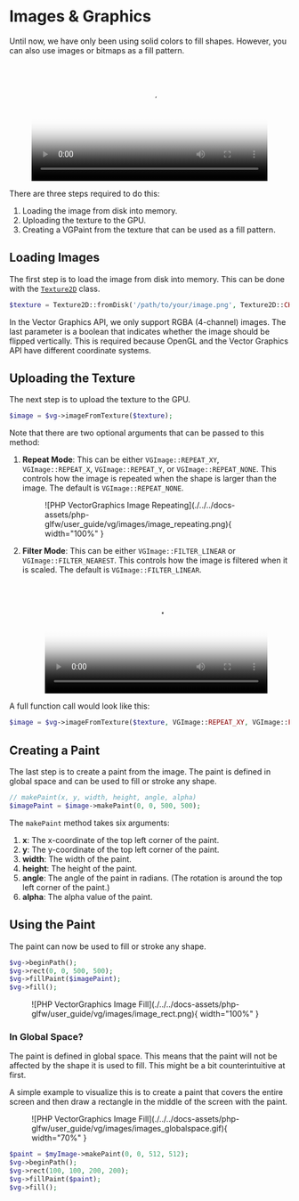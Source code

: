 # Images & Graphics

Until now, we have only been using solid colors to fill shapes. However, you can also use images or bitmaps as a fill pattern.

<figure markdown>
  <video controls="true" allowfullscreen="true" poster="./../../docs-assets/php-glfw/user_guide/vg/images/images_poster.jpg" style="width: 100%;">
    <source src="./../../docs-assets/php-glfw/user_guide/vg/images/images_cmp.mp4" type="video/mp4">
  </video>
</figure>

There are three steps required to do this:

1. Loading the image from disk into memory.
2. Uploading the texture to the GPU.
3. Creating a VGPaint from the texture that can be used as a fill pattern.

## Loading Images

The first step is to load the image from disk into memory. This can be done with the [`Texture2D`](../../API/Texture/Texture2D.md) class.

```php
$texture = Texture2D::fromDisk('/path/to/your/image.png', Texture2D::CHANNEL_RGBA, false);
```

In the Vector Graphics API, we only support RGBA (4-channel) images. The last parameter is a boolean that indicates whether the image should be flipped vertically. This is required because OpenGL and the Vector Graphics API have different coordinate systems.

## Uploading the Texture

The next step is to upload the texture to the GPU. 

```php
$image = $vg->imageFromTexture($texture);
```

Note that there are two optional arguments that can be passed to this method:

1. **Repeat Mode**: This can be either `VGImage::REPEAT_XY`, `VGImage::REPEAT_X`, `VGImage::REPEAT_Y`, or `VGImage::REPEAT_NONE`. This controls how the image is repeated when the shape is larger than the image. The default is `VGImage::REPEAT_NONE`.

    <figure markdown>
    ![PHP VectorGraphics Image Repeating](./../../docs-assets/php-glfw/user_guide/vg/images/image_repeating.png){ width="100%" }
    </figure>

2. **Filter Mode**: This can be either `VGImage::FILTER_LINEAR` or `VGImage::FILTER_NEAREST`. This controls how the image is filtered when it is scaled. The default is `VGImage::FILTER_LINEAR`.

    <figure markdown>
    <video controls="true" allowfullscreen="true" poster="./../../docs-assets/php-glfw/user_guide/vg/images/image_filtering.png" style="width: 100%;">
        <source src="./../../docs-assets/php-glfw/user_guide/vg/images/image_filtering.mp4" type="video/mp4">
    </video>
    </figure>

A full function call would look like this:

```php
$image = $vg->imageFromTexture($texture, VGImage::REPEAT_XY, VGImage::FILTER_LINEAR);
```

## Creating a Paint

The last step is to create a paint from the image. The paint is defined in global space and can be used to fill or stroke any shape.

```php
// makePaint(x, y, width, height, angle, alpha)
$imagePaint = $image->makePaint(0, 0, 500, 500);
```

The `makePaint` method takes six arguments:

1. **x**: The x-coordinate of the top left corner of the paint.
2. **y**: The y-coordinate of the top left corner of the paint.
3. **width**: The width of the paint.
4. **height**: The height of the paint.
5. **angle**: The angle of the paint in radians. (The rotation is around the top left corner of the paint.)
6. **alpha**: The alpha value of the paint.

## Using the Paint

The paint can now be used to fill or stroke any shape.

```php
$vg->beginPath();
$vg->rect(0, 0, 500, 500);
$vg->fillPaint($imagePaint);
$vg->fill();
```

<figure markdown>
![PHP VectorGraphics Image Fill](./../../docs-assets/php-glfw/user_guide/vg/images/image_rect.png){ width="100%" }
</figure>

### In Global Space?

The paint is defined in global space. This means that the paint will not be affected by the shape it is used to fill. This might be a bit counterintuitive at first.

A simple example to visualize this is to create a paint that covers the entire screen and then draw a rectangle in the middle of the screen with the paint.

<figure markdown>
![PHP VectorGraphics Image Fill](./../../docs-assets/php-glfw/user_guide/vg/images/images_globalspace.gif){ width="70%" }
</figure>

```php
$paint = $myImage->makePaint(0, 0, 512, 512);
$vg->beginPath();
$vg->rect(100, 100, 200, 200);
$vg->fillPaint($paint);
$vg->fill();
```